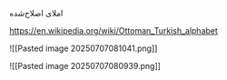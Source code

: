 املای اصلاح‌شده


https://en.wikipedia.org/wiki/Ottoman_Turkish_alphabet

![[Pasted image 20250707081041.png]]


![[Pasted image 20250707080939.png]]